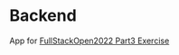 # Backend

App for [FullStackOpen2022 Part3 Exercise](https://fullstackopen.com/en/part3/node_js_and_express#exercises-3-1-3-6)